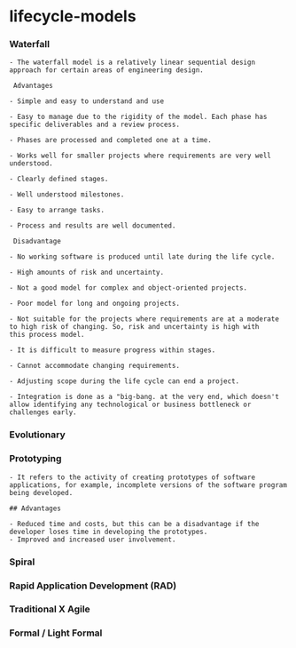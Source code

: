 # lifecycle-models
### Waterfall
    - The waterfall model is a relatively linear sequential design approach for certain areas of engineering design.
    
     Advantages
     
    - Simple and easy to understand and use

    - Easy to manage due to the rigidity of the model. Each phase has specific deliverables and a review process.

    - Phases are processed and completed one at a time.

    - Works well for smaller projects where requirements are very well understood.

    - Clearly defined stages.

    - Well understood milestones.

    - Easy to arrange tasks.

    - Process and results are well documented.
    
     Disadvantage
     
    - No working software is produced until late during the life cycle.

    - High amounts of risk and uncertainty.

    - Not a good model for complex and object-oriented projects.

    - Poor model for long and ongoing projects.

    - Not suitable for the projects where requirements are at a moderate to high risk of changing. So, risk and uncertainty is high with        this process model.

    - It is difficult to measure progress within stages.

    - Cannot accommodate changing requirements.

    - Adjusting scope during the life cycle can end a project.

    - Integration is done as a "big-bang. at the very end, which doesn't allow identifying any technological or business bottleneck or      challenges early.
### Evolutionary
### Prototyping
    - It refers to the activity of creating prototypes of software applications, for example, incomplete versions of the software program being developed.
    
    ## Advantages
    
    - Reduced time and costs, but this can be a disadvantage if the developer loses time in developing the prototypes.
    - Improved and increased user involvement.
### Spiral
### Rapid Application Development (RAD)
### Traditional X Agile
### Formal / Light Formal
